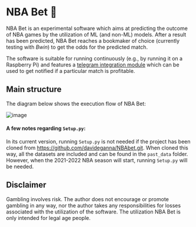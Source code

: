 # NBA Bet 🏀

NBA Bet is an experimental software which aims at predicting the outcome of NBA games by the utilization of ML (and non-ML) models. 
After a result has been predicted, NBA Bet reaches a bookmaker of choice (currently testing with *Bwin*) to get the odds for the predicted match.

The software is suitable for running continuously (e.g., by running it on a Raspberry Pi) and features a [telegram integration module](https://github.com/davideganna/NBAbet/blob/368de05e6b539cdbe192e04e74652ca57161b558/NBABet/telegram_integration.py) which can be used to get notified if a particular match is profitable.

## Main structure
The diagram below shows the execution flow of NBA Bet:

![image](https://user-images.githubusercontent.com/52606991/127752880-cef2e6c3-4e72-406f-b16b-9723b6a289fd.png)

#### A few notes regarding ```Setup.py```:
In its current version, running ```Setup.py``` is not needed if the project has been cloned from https://github.com/davideganna/NBAbet.git. When cloned this way, all the datasets are included and can be found in the ```past_data``` folder. However, when the 2021-2022 NBA season will start, running ```Setup.py``` will be needed. 


## Disclaimer

Gambling involves risk. The author does not encourage or promote gambling in any way, nor the author takes any responsibilities for losses associated with the utilization of the software. 
The utilization NBA Bet is only intended for legal age people. 

